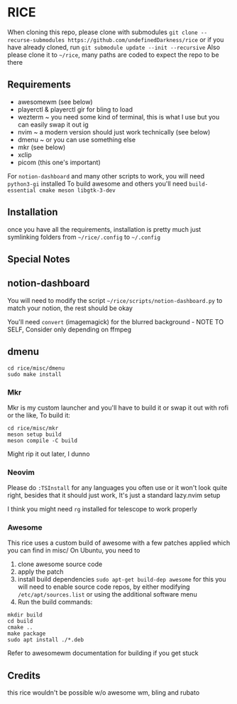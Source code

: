 # RICE
When cloning this repo, please clone with submodules `git clone --recurse-submodules https://github.com/undefinedDarkness/rice` or if you have already cloned, run `git submodule update --init --recursive`
Also please clone it to `~/rice`, many paths are coded to expect the repo to be there

## Requirements
- awesomewm (see below)
- playerctl & playerctl gir for bling to load
- wezterm ~ you need some kind of terminal, this is what I use but you can easily swap it out ig
- nvim ~ a modern version should just work technically (see below)
- dmenu ~ or you can use something else 
- mkr (see below)
- xclip
- picom (this one's important)

For `notion-dashboard` and many other scripts to work, you will need `python3-gi` installed
To build awesome and others you'll need `build-essential cmake meson libgtk-3-dev`

## Installation
once you have all the requirements, installation is pretty much just symlinking folders from `~/rice/.config` to `~/.config`

## Special Notes

## notion-dashboard
You will need to modify the script `~/rice/scripts/notion-dashboard.py` to match your notion, the rest should be okay

You'll need `convert` (imagemagick) for the blurred background - NOTE TO SELF, Consider only depending on ffmpeg

## dmenu
```
cd rice/misc/dmenu
sudo make install
```

### Mkr
Mkr is my custom launcher and you'll have to build it or swap it out with rofi or the like, To build it:
```
cd rice/misc/mkr
meson setup build
meson compile -C build
```

Might rip it out later, I dunno

### Neovim
Please do `:TSInstall` for any languages you often use or it won't look quite right, besides that it should just work,
It's just a standard lazy.nvim setup

I think you might need `rg` installed for telescope to work properly

### Awesome
This rice uses a custom build of awesome with a few patches applied which you can find in misc/
On Ubuntu, you need to 
1. clone awesome source code
2. apply the patch
3. install build dependencies
   `sudo apt-get build-dep awesome`
   for this you will need to enable source code repos, by either modifying `/etc/apt/sources.list` or using the additional software menu
4. Run the build  commands:
```
mkdir build
cd build
cmake ..
make package
sudo apt install ./*.deb
```

Refer to awesomewm documentation for building if you get stuck

## Credits
this rice wouldn't be possible w/o awesome wm, bling and rubato
